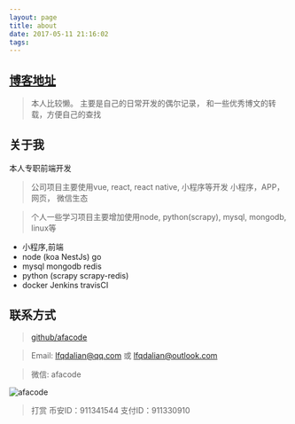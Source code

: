 ```yaml
---
layout: page
title: about
date: 2017-05-11 21:16:02
tags:
---
```

## [博客地址](http://blog.afacode.top)
> 本人比较懒。
主要是自己的日常开发的偶尔记录， 和一些优秀博文的转载，方便自己的查找

## 关于我
本人专职前端开发
> 公司项目主要使用vue, react, react native, 小程序等开发 小程序，APP，网页， 微信生态

> 个人一些学习项目主要增加使用node, python(scrapy), mysql, mongodb, linux等

* 小程序,前端
* node (koa NestJs) go
* mysql mongodb redis 
* python (scrapy scrapy-redis)
* docker Jenkins travisCI

## 联系方式
> [github/afacode](https://github.com/afacode)

> Email: lfqdalian@qq.com 或 lfqdalian@outlook.com

> 微信: afacode 

![afacode](http://imgs.afacode.top/WechatIMG4-2019515171327.jpg)

> 打赏 币安ID：911341544 支付ID：911330910
